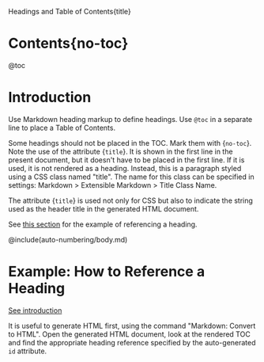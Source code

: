 Headings and Table of Contents{title}

# Contents{no-toc}

@toc

# Introduction

Use Markdown heading markup to define headings. Use `@toc` in a separate line to place a Table of Contents.

Some headings should not be placed in the TOC. Mark them with {`no-toc`}. Note the use of the attribute {`title`}. It is shown in the first line in the present document, but it doesn't have to be placed in the first line. If it is used, it is not rendered as a heading. Instead, this is a paragraph styled using a CSS class named "title". The name for this class can be specified in settings: Markdown > Extensible Markdown > Title Class Name. 

The attribute {`title`} is used not only for CSS but also to indicate the string used as the header title in the generated HTML document.

See [this section](#heading-how-to-reference-a-heading) for the example of referencing a heading.

@include(auto-numbering/body.md)

# Example: How to Reference a Heading

[See introduction](#heading-introduction)

It is useful to generate HTML first, using the command "Markdown: Convert to HTML". Open the generated HTML document, look at the rendered TOC and find the appropriate heading reference specified by the auto-generated `id` attribute.